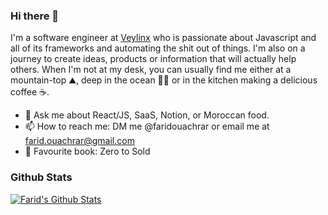 ### Hi there 👋

I'm a software engineer at [Veylinx](https://veylinx.com) who is passionate about Javascript and all of its frameworks and automating the shit out of things. I'm also on a journey to create ideas, products or information that will actually help others. When I'm not at my desk, you can usually find me either at a mountain-top ⛰️, deep in the ocean 🏊‍♂️ or in the kitchen making a delicious coffee ☕.

- 💬 Ask me about React/JS, SaaS, Notion, or Moroccan food.
- 📫 How to reach me: DM me @faridouachrar or email me at farid.ouachrar@gmail.com
- 📖 Favourite book: Zero to Sold


### Github Stats

[![Farid's Github Stats](https://github-readme-stats.vercel.app/api?username=farid-ouachrar&count_private=true&theme=default&show_icons=true)](https://github.com/farid-ouachrar)
